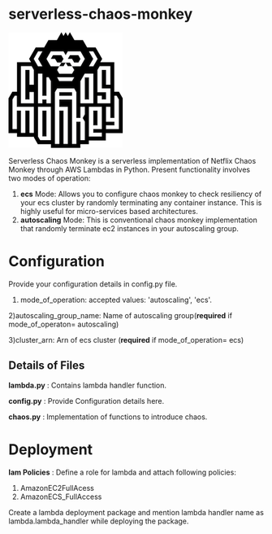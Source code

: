 # serverless-chaos-monkey
![alt text](./logo.png)

Serverless Chaos Monkey is a serverless implementation of Netflix Chaos Monkey through AWS Lambdas in Python.
Present functionality involves two modes of operation:
1) **ecs** Mode: Allows you to configure chaos monkey to check resiliency of your ecs cluster by randomly terminating any container instance. This is highly useful for micro-services based architectures.
2) **autoscaling** Mode: This is conventional chaos monkey implementation that randomly terminate ec2 instances in your autoscaling group.

# Configuration
Provide your configuration details in config.py file.
1) mode_of_operation: accepted values: 'autoscaling', 'ecs'.

2)autoscaling_group_name: Name of autoscaling group(**required** if mode_of_operaton= autoscaling)

3)cluster_arn: Arn of ecs cluster (**required** if mode_of_operation= ecs)

## Details of Files
**lambda.py** : Contains lambda handler function.

**config.py** : Provide Configuration details here.

**chaos.py** : Implementation of functions to introduce chaos.

# Deployment

**Iam Policies** : Define a role for lambda and attach following policies:
1) AmazonEC2FullAcess
2) AmazonECS_FullAccess

Create a lambda deployment package and mention lambda handler name as lambda.lambda_handler while deploying the package.
